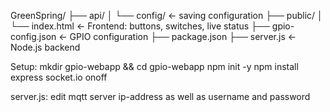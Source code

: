 GreenSpring/
├── api/
│   └── config/           ← saving configuration
├── public/
│   └── index.html        ← Frontend: buttons, switches, live status
├── gpio-config.json      ← GPIO configuration
├── package.json
├── server.js             ← Node.js backend

Setup:
mkdir gpio-webapp && cd gpio-webapp
npm init -y
npm install express socket.io onoff


server.js:
edit mqtt server ip-address as well as username and password
